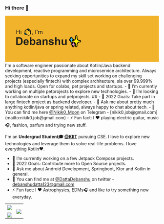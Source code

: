### Hi there 👋

<!--
**Nikik0/Nikik0** is a ✨ _special_ ✨ repository because its `README.md` (this file) appears on your GitHub profile.

Here are some ideas to get you started:

- 🔭 I’m currently working on ...
- 🌱 I’m currently learning ...
- 👯 I’m looking to collaborate on ...
- 🤔 I’m looking for help with ...
- 💬 Ask me about ...
- 📫 How to reach me: ...
- 😄 Pronouns: ...
- ⚡ Fun fact: ...
-->
<img src="https://github.com/Debanshu777/Debanshu777/blob/main/banner.png"/>
<br>
I'm a software engineer passionate about Kotlin/Java backend development, reactive programming and microservice architecture. Always seeking opportunities to
expand my skill set working on challenging projects (especially fintech) with complex architecture, sla over 99.999% and high loads. Open for colabs, pet projects and startups.  
- 🔭 I’m currently working on multiple petprojects to explore new technologies.  
- 👯 I’m looking to collaborate on startups and petprojects.
##
- 🥅 2022 Goals: Take part in large fintech project as backend developer.  
- 💬 Ask me about pretty much anything kotlin/java or spring related, always happy to chat about tech.  
- 📩 You can find me here <a href ="https://t.me/Nikik0_Moon">@Nikik0_Moon</a> on Telegram - [nikik0.job@gmail.com](mailto:nikik0.job@gmail.com)  
- ⚡ Fun fact: I ❤️ playing electric guitar, music🎧, fashion, parfum and trying new stuff.  


I'm an **Undergrad Student🎓 [@KIIT](https://kiit.ac.in/)** pursuing CSE. I love to explore new technologies 
and leverage them to solve real-life problems. I love everything Kotlin❤️.
- 🔭 I’m currently working on a few Jetpack Compose projects.
- 🥅 2022 Goals: Contribute more to Open Source projects.
- 💬 Ask me about Android Development, Springboot, Ktor and Kotlin in general.
- 📩 You can find me at <a href ="https://twitter.com/DattaDebanshu">@DattaDebanshu</a> on twitter - [debanshudatta123@gmail.com](mailto:debanshudatta123@gmail.com)
- ⚡ Fun fact: I ❤️ Astrophysics, EDMs🎧 and like to try something new everyday. 


<table>
    <tr>
        <td>
            <img src="https://spotify-recently-played-readme.vercel.app/api?user=3fmocrfm6tirkgv292q06zdfy&count=10&width=500" align="center"/>
        </td>
        <td rowspan=2>
            <img src="https://github-readme-stats.vercel.app/api/top-langs/?username=Nikik0&theme=dark" align="center"/>
        </td>
            <tr>
        <td>
            <img src="https://github-readme-stats.vercel.app/api?username=Nikik0&count_private=true&theme=dark&show_icons=true" align="center"/>
        </td>
    </tr>
    </tr>
</table>
